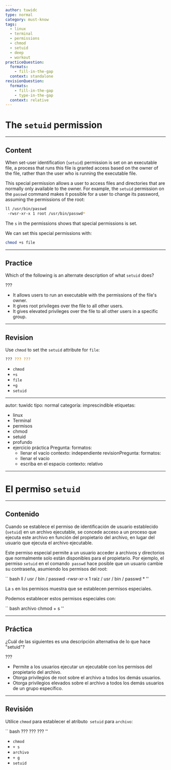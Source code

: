```yaml
---
author: tuwidc
type: normal
category: must-know
tags:
  - linux
  - terminal
  - permissions
  - chmod
  - setuid
  - deep
  - workout
practiceQuestion:
  formats:
    - fill-in-the-gap
  context: standalone
revisionQuestion:
  formats:
    - fill-in-the-gap
    - type-in-the-gap
  context: relative
---
```


# The `setuid` permission

---

## Content

When set-user identification (`setuid`) permission is set on an executable file, a process that runs this file is granted access based on the owner of the file, rather than the user who is running the executable file.

This special permission allows a user to access files and directories that are normally only available to the owner. For example, the `setuid` permission on the `passwd` command makes it possible for a user to change its password, assuming the permissions of the root:

```bash
ll /usr/bin/passwd
 -rwsr-xr-x 1 root /usr/bin/passwd*
```

The `s` in the permissions shows that special permissions is set.

We can set this special permissions with:

```bash
chmod +s file
```

---

## Practice

Which of the following is an alternate description of what `setuid` does?

???

- It allows users to run an executable with the permissions of the file's owner.
- It gives root privileges over the file to all other users.
- It gives elevated privileges over the file to all other users in a specific group.

---

## Revision

Use `chmod` to set the `setuid` attribute for `file`:

```bash
??? ??? ???
```

- `chmod`
- `+s`
- `file`
- `+g`
- `setuid`





---
 autor: tuwidc
 tipo: normal
 categoría: imprescindible
 etiquetas:
   - linux
   - Terminal
   - permisos
   - chmod
   - setuid
   - profundo
   - ejercicio
 práctica Pregunta:
   formatos:
     - llenar el vacío
   contexto: independiente
 revisionPregunta:
   formatos:
     - llenar el vacío
     - escriba en el espacio
   contexto: relativo
 ---

 # El permiso `setuid`

 ---

 ## Contenido

 Cuando se establece el permiso de identificación de usuario establecido (`setuid`) en un archivo ejecutable, se concede acceso a un proceso que ejecuta este archivo en función del propietario del archivo, en lugar del usuario que ejecuta el archivo ejecutable.

 Este permiso especial permite a un usuario acceder a archivos y directorios que normalmente solo están disponibles para el propietario.  Por ejemplo, el permiso `setuid` en el comando` passwd` hace posible que un usuario cambie su contraseña, asumiendo los permisos del root:

 `` bash
 ll / usr / bin / passwd
  -rwsr-xr-x 1 raíz / usr / bin / passwd *
 ''

 La `s` en los permisos muestra que se establecen permisos especiales.

 Podemos establecer estos permisos especiales con:

 `` bash
 archivo chmod + s
 ''

 ---

 ## Práctica

 ¿Cuál de las siguientes es una descripción alternativa de lo que hace "setuid"?

 ???

 - Permite a los usuarios ejecutar un ejecutable con los permisos del propietario del archivo.
 - Otorga privilegios de root sobre el archivo a todos los demás usuarios.
 - Otorga privilegios elevados sobre el archivo a todos los demás usuarios de un grupo específico.

 ---

 ## Revisión

 Utilice `chmod` para establecer el atributo` setuid` para `archivo`:

 `` bash
 ???  ???  ???
 ''

 - `chmod`
 - `+ s`
 - `archivo`
 - `+ g`
 - `setuid`